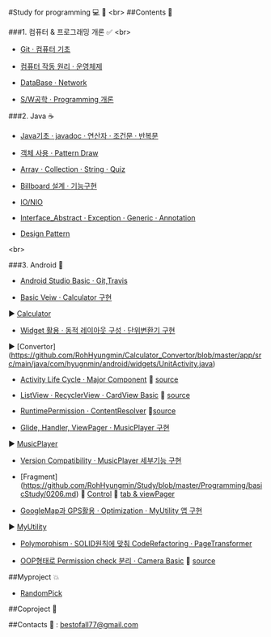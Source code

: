 #Study for programming :computer: :memo:
<br\> 
##Contents :open_file_folder:

###1. 컴퓨터 & 프로그래밍 개론 :white_check_mark:
<br\>

   -  [Git · 컴퓨터 기초](https://github.com/RohHyungmin/Study/blob/master/Study/Basic/0109_0110.md)
  
   -  [컴퓨터 작동 원리 · 운영체제](https://github.com/RohHyungmin/Study/blob/master/Study/Basic/0111.md)
  
   -  [DataBase · Network](https://github.com/RohHyungmin/Study/blob/master/Study/Basic/0112.md)
  
   -  [S/W공학 · Programming 개론](https://github.com/RohHyungmin/Study/blob/master/Study/Basic/0113.md)
    
  
###2. Java :coffee:  
  -  [Java기초 · javadoc · 연산자 · 조건문 · 반복문](https://github.com/RohHyungmin/Study/blob/master/Study/Basic/0116.md)
  -  [객체 사용 · Pattern Draw](https://github.com/RohHyungmin/Study/blob/master/Study/Basic/0117.md)
  
  
  -  [Array · Collection · String · Quiz](https://github.com/RohHyungmin/Study/blob/master/Study/Basic/0118.md) 
  
  
  -  [Billboard 설계 · 기능구현](https://github.com/RohHyungmin/Study/blob/master/Programming/basicStudy/0119.md)
  
  -  [IO/NIO](https://github.com/RohHyungmin/Study/blob/master/Programming/basicStudy/0120.md)
  
  -  [Interface_Abstract · Exception · Generic · Annotation](https://github.com/RohHyungmin/Study/blob/master/Programming/basicStudy/0203.md)
  
  - [Design Pattern](https://github.com/RohHyungmin/Study/blob/master/Programming/basicStudy/0209.md)

  
  <br\>
  
###3.  Android :iphone:



 -  [Android Studio Basic · Git,Travis](https://github.com/RohHyungmin/Study/blob/master/Programming/basicStudy/0123.md)
 
 -  [Basic Veiw · Calculator 구현](https://github.com/RohHyungmin/Study/blob/master/Programming/basicStudy/0124.md)  

  :arrow_forward: [Calculator](https://github.com/RohHyungmin/Calculator_Convertor/blob/master/app/src/main/java/com/hyugnmin/android/widgets/CalculaotorActivity.java)
 
 - [Widget 활용 · 동적 레이아웃 구성 · 단위변환기 구현](https://github.com/RohHyungmin/Study/blob/master/Programming/basicStudy/0125.md)  
 
 :arrow_forward: [Convertor] (https://github.com/RohHyungmin/Calculator_Convertor/blob/master/app/src/main/java/com/hyugnmin/android/widgets/UnitActivity.java)
 
 -  [Activity Life Cycle · Major Component](https://github.com/RohHyungmin/Study/blob/master/Programming/basicStudy/0126.md)  :paperclip: [source](https://github.com/RohHyungmin/Activity-Life-Cycle-_Major-Component/tree/master/app/src/main)
 
 -  [ListView · RecyclerView · CardView Basic](https://github.com/RohHyungmin/Study/blob/master/Programming/basicStudy/0131.md)   :paperclip: [source](https://github.com/RohHyungmin/List_Recycler_Card_View/tree/master/app/src/main)
 
 -  [RuntimePermission · ContentResolver](https://github.com/RohHyungmin/Study/blob/master/Programming/basicStudy/0201.md)  :paperclip:[source](https://github.com/RohHyungmin/RuntimePermission/tree/master/app/src/main)
   
 -  [Glide, Handler, ViewPager · MusicPlayer 구현](https://github.com/RohHyungmin/Study/blob/master/Programming/basicStudy/0202.md)
 
  :arrow_forward: [MusicPlayer](https://github.com/RohHyungmin/MusicPlayer/tree/master/app/src/main)
  
 -  [Version Compatibility · MusicPlayer 세부기능 구현](https://github.com/RohHyungmin/Study/blob/master/Programming/basicStudy/0203.md)
 
 -  [Fragment] (https://github.com/RohHyungmin/Study/blob/master/Programming/basicStudy/0206.md)  :paperclip: [Control](https://github.com/RohHyungmin/FragmentControl/tree/master/app/src/main/java/com/hyugnmin/android/fragmentcontrol)   :paperclip: [tab & viewPager](https://github.com/RohHyungmin/FragmentTab_viewPager/tree/master/app/src/main/java/com/hyugnmin/android/fragmenttab)
 
 -  [GoogleMap과 GPS활용 · Optimization · MyUtility 앱 구현](https://github.com/RohHyungmin/Study/blob/master/Programming/basicStudy/0207.md)  
 
 :arrow_forward: [MyUtility](https://github.com/RohHyungmin/MyUtility/tree/master/app/src/main)
 
 - [Polymorphism · SOLID원칙에 맞춰 CodeRefactoring · PageTransformer](https://github.com/RohHyungmin/Study/blob/master/Programming/basicStudy/0208.md)
 
 - [OOP형태로 Permission check 분리 · Camera Basic](https://github.com/RohHyungmin/Study/blob/master/Programming/basicStudy/0210.md)  :paperclip: [source](https://github.com/RohHyungmin/Camera-Basic/tree/master/app/src/main/java/com/hyugnmin/android/camerabasic)
 
 
  
##Myproject :boom:  


  -  [RandomPick](https://github.com/RohHyungmin/Study/blob/master/Programming/myProject/RandomPick.md)


##Coproject :star2:


##Contacts
 :e-mail: : bestofall77@gmail.com
